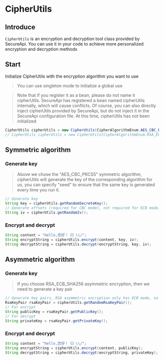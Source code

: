 # CipherUtils

## Introduce

`CipherUtils` is an encryption and decryption tool class provided by SecureApi. You can use it in your code to achieve more personalized encryption and decryption methods

## Start

Initialize CipherUtils with the encryption algorithm you want to use

> You can use singleton mode to initialize a global use

> Note that if you register it as a bean, please do not name it cipherUtils. SecureApi has registered a bean named cipherUtils internally, which will cause conflicts. Of course, you can also directly inject cipherUtils provided by SecureApi, but do not inject it in the SecureApi configuration file. At this time, cipherUtils has not been initialized

```java
CipherUtils cipherUtils = new CipherUtils(CipherAlgorithmEnum.AES_CBC_PKCS5);
// CipherUtils cipherUtils = new CipherUtils(CipherAlgorithmEnum.RSA_ECB_SHA256);
```

## Symmetric algorithm

### Generate key

> Above we chose the "AES_CBC_PKCS5" symmetric algorithm, cipherUtils will generate the key of the corresponding algorithm for us, you can specify "seed" to ensure that the same key is generated every time you run it.

```java
// Generate key
String key = cipherUtils.getRandomSecreteKey();
// Generate offsets (required for CBC model, not required for ECB mode)
String iv = cipherUtils.getRandomIv();
```

### Encrypt and decrypt

```java
String content = "hello,您好！《》\\/";
String encryptString = cipherUtils.encrypt(content, key, iv);
String decryptString = cipherUtils.decrypt(encryptString, key, iv);
```

## Asymmetric algorithm

### Generate key

> If you choose RSA_ECB_SHA256 asymmetric encryption, then we need to generate a key pair

```java
// Generate key pairs, RSA asymmetric encryption only has ECB mode, so no offsets are required
RsaKeyPair rsaKeyPair = cipherUtils.getRandomRsaKeyPair();
// For encrypt
String publicKey = rsaKeyPair.getPublicKey();
// For decrypt
String privateKey = rsaKeyPair.getPrivateKey();
```

### Encrypt and decrypt

```java
String content = "hello,您好！《》\\/";
String encryptString = cipherUtils.encrypt(content, publicKey);
String decryptString = cipherUtils.decrypt(encryptString, privateKey);
```
